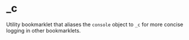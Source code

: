 # _c

Utility bookmarklet that aliases the `console` object to `_c` for more concise logging in other bookmarklets.
